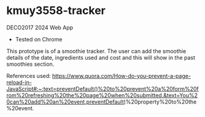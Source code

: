 # kmuy3558-tracker
DECO2017 2024 Web App 
- Tested on Chrome

This prototype is of a smoothie tracker. The user can add the smoothie details of the date, ingredients used and cost and this will show in the past smoothies section. 

References used:
https://www.quora.com/How-do-you-prevent-a-page-reload-in-JavaScript#:~:text=preventDefault()%20to%20prevent%20a%20form%20from%20refreshing%20the%20page%20when%20submitted.&text=You%20can%20add%20an%20event,preventDefault)%20property%20to%20the%20event.